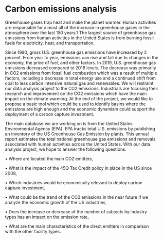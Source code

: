 # Carbon emissions analysis


Greenhouse gases trap heat and make the planet warmer. Human activities are responsible for almost all of the increase in greenhouse gases in the atmosphere over the last 150 years.1 The largest source of greenhouse gas emissions from human activities in the United States is from burning fossil fuels for electricity, heat, and transportation.

Since 1990, gross U.S. greenhouse gas emissions have increased by 2 percent. From year to year, emissions can rise and fall due to changes in the economy, the price of fuel, and other factors. In 2019, U.S. greenhouse gas emissions decreased compared to 2018 levels. The decrease was primarily in CO2 emissions from fossil fuel combustion which was a result of multiple factors, including a decrease in total energy use and a continued shift from coal to less carbon intensive natural gas and renewables.
We will restraint our data analysis project to the CO2 emissions. Industrials are focusing their research and improvement on the CO2 emissions which have the main impact on the climate warming. At the end of the project, we would like to propose a basic tool which could be used to identify basins where the emissions are high enough and the economic dynamism could support the deployment of a carbon capture investment.

The main database we are working on is from the United States Environmental Agency (EPA). EPA tracks total U.S. emissions by publishing an inventory of the US Greenhouse Gas Emission by plants. This annual report estimates the total national greenhouse gas emissions and removals associated with human activities across the United States.
With our data analysis project, we hope to answer the following questions:

•	Where are located the main CO2 emitters,

•	What is the impact of the 45Q Tax Credit policy in place in the US since 2008,

•	Which industries would be economically relevant to deploy carbon capture investment,

•	What could be the trend of the CO2 emissions in the near future if we analyze the economic growth of the US industries,

•	Does the increase or decrease of the number of subjects by industry types has an impact on the emission rate,
    
•	What are the main characteristics of the direct emitters in comparison with the other facility types.
